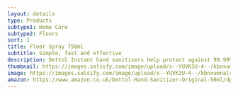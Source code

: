 ```yaml
---
layout: details
type: Products
subtype1: Home Care
subtype2: Floors
sort: 1
title: Floor Spray 750ml
subtitle: Simple, fast and effective
description: Dettol Instant hand sanitisers help protect against 99.99% of germs, with no need for soap or water.
thumbnail: https://images.salsify.com/image/upload/s--YUVK3U-4--/kbnxumnalrbm7nnmh7fs.png
image: https://images.salsify.com/image/upload/s--YUVK3U-4--/kbnxumnalrbm7nnmh7fs.png
amazon: https://www.amazon.co.uk/Dettol-Hand-Sanitizer-Original-50ml/dp/B08HYQW9GP/ref=sr_1_4?keywords=dettol+instant+hand+sanitizer&qid=1661961971&refinements=p_76%3A419158031&rnid=419157031&rps=1&sprefix=dettol+instant+%2Caps%2C80&sr=8-4
---
```

